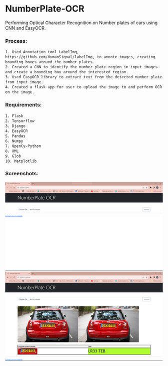 # NumberPlate-OCR
Performing Optical Character Recognition on Number plates of cars using CNN and EasyOCR.

### Process:
```
1. Used Annotation tool LabelImg, https://github.com/HumanSignal/labelImg, to annote images, creating bounding boxes around the number plates.
2. Created a CNN to identify the number plate region in input images and create a bounding box around the interested region.
3. Used EasyOCR library to extract text from the detected number plate from input image.
4. Created a flask app for user to upload the image to and perform OCR on the image.
```


### Requirements:
```
1. Flask
2. Tensorflow
3. Django
4. EasyOCR
5. Pandas
6. Numpy
7. OpenCy-Python
8. XML
9. Glob
10. Matplotlib
```


### Screenshots:

<img src='screenshot/sc1.png'>

<img src='screenshot/sc2.png'>
